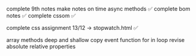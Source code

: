 complete 9th notes 
make notes on time async methods ✅
complete bom notes ✅
complete cssom ✅

complete css assignment
13/12 -> stopwatch.html ✅

array methods 
deep and shallow copy 
event function 
for in loop 
revise absolute relative properties 